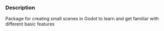 ### Description
Package for creating small scenes in Godot to learn and get familiar with different basic features

